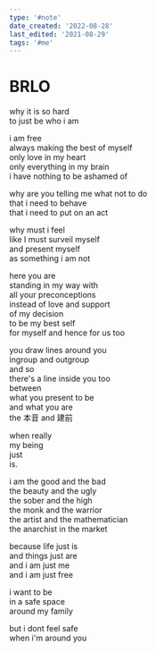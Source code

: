 ```yaml
---
type: '#note'
date_created: '2022-08-28'
last_edited: '2021-08-29'
tags: '#me'
---
```


# BRLO

why it is so hard <br />
to just be who i am

i am free <br />
always making the best of myself <br />
only love in my heart <br />
only everything in my brain <br />
i have nothing to be ashamed of

why are you telling me what not to do <br />
that i need to behave <br />
that i need to put on an act

why must i feel <br />
like I must surveil myself <br />
and present myself <br />
as something i am not

here you are <br />
standing in my way with <br />
all your preconceptions <br />
instead of love and support <br />
of my decision <br />
to be my best self <br />
for myself and hence for us too

you draw lines around you <br />
ingroup and outgroup <br />
and so <br />
there's a line inside you too <br />
between <br />
what you present to be <br />
and what you are <br />
the 本音 and 建前

when really <br />
my being <br />
just <br />
is.

i am the good and the bad <br />
the beauty and the ugly <br />
the sober and the high <br />
the monk and the warrior <br />
the artist and the mathematician <br />
the anarchist in the market

because life just is <br />
and things just are <br />
and i am just me <br />
and i am just free

i want to be <br />
in a safe space <br />
around my family

but i dont feel safe <br />
when i'm around you
